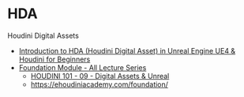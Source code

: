 # HDA

Houdini Digital Assets


- [Introduction to HDA (Houdini Digital Asset) in Unreal Engine UE4 & Houdini for Beginners](https://www.youtube.com/watch?v=eS1Zob0NWbY)
- [Foundation Module - All Lecture Series](https://www.youtube.com/playlist?list=PLd959VTYXCB551P4atiY52iA14JyLsaI7)
  - [HOUDINI 101 - 09 - Digital Assets & Unreal](https://www.youtube.com/watch?v=xz3Vvy5X58U)
  - <https://ehoudiniacademy.com/foundation/>